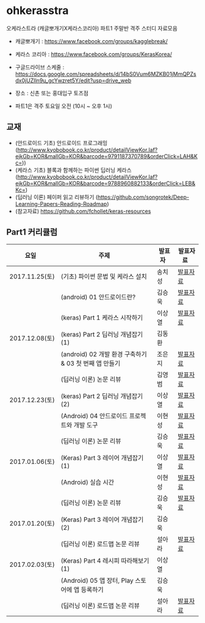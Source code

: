 # ohkerasstra

오케라스트라 (캐글뽀개기X케라스코리아) 파트1 주말반 격주 스터디 자료모음

* 캐글뽀개기 : https://www.facebook.com/groups/kagglebreak/
* 케라스 코리아 : https://www.facebook.com/groups/KerasKorea/

* 구글드라이브 스케줄 : https://docs.google.com/spreadsheets/d/14bS0Vum6MZKB01jMmQPZsdx0jUZIln9u_gcYwzret5Y/edit?usp=drive_web
* 장소 : 신촌 또는 홍대입구 토즈점
* 파트1은 격주 토요일 오전 (10시 ~ 오후 1시)

## 교재
* (안드로이드 기초) 안드로이드 프로그래밍 (http://www.kyobobook.co.kr/product/detailViewKor.laf?ejkGb=KOR&mallGb=KOR&barcode=9791187370789&orderClick=LAH&Kc=))
* (케라스 기초) 블록과 함께하는 파이썬 딥러닝 케라스 (http://www.kyobobook.co.kr/product/detailViewKor.laf?ejkGb=KOR&mallGb=KOR&barcode=9788960882133&orderClick=LEB&Kc=)
* (딥러닝 이론) 페이퍼 읽고 리뷰하기 (https://github.com/songrotek/Deep-Learning-Papers-Reading-Roadmap)
* (참고자료) https://github.com/fchollet/keras-resources


## Part1 커리큘럼
|요일   |주제   |발표자   |발표자료   |
|---|---|---|---|
|2017.11.25(토)|(기초) 파이썬 문법 및 케라스 설치 |송치성|[발표자료](https://github.com/KaggleBreak/ohkerasstra/blob/master/python/python_basic-master/python_tutorial_AtoP.ipynb)|
||(android) 01 안드로이드란?  |김승욱|[발표자료](https://github.com/KaggleBreak/ohkerasstra/blob/master/android/chap1/OKarastra_Android_ch01_%EA%B9%80%EC%8A%B9%EC%9A%B1_171125.pptx)|
||(keras) Part 1 케라스 시작하기 |이상열|[발표자료](https://github.com/KaggleBreak/ohkerasstra/blob/master/keras/01.start/01._keras%EC%8B%9C%EC%9E%91%ED%95%98%EA%B8%B0.ipynb)|
|2017.12.08(토)|(keras) Part 2 딥러닝 개념잡기 (1) |김동환||
||(android) 02 개발 환경 구축하기 & 03 첫 번째 앱 만들기  |조은지|[발표자료](https://github.com/KaggleBreak/ohkerasstra/blob/master/android/chap2/OKarastra_Android_ch02_%EC%A1%B0%EC%9D%80%EC%A7%80_171209.pptx)|
||(딥러닝 이론) 논문 리뷰 |김영범|[발표자료](https://github.com/KaggleBreak/ohkerasstra/blob/master/deeplearning/study2/NatureDeepReview.pdf)|
|2017.12.23(토)|(keras) Part 2 딥러닝 개념잡기 (2) |이상열|[발표자료](https://github.com/KaggleBreak/ohkerasstra/blob/master/keras/02.concept/02._keras%EA%B0%9C%EB%85%90%EC%9E%A1%EA%B8%B0.ipynb)|
||(Android) 04 안드로이드 프로젝트와 개발 도구   |이현성|[발표자료](https://github.com/KaggleBreak/ohkerasstra/blob/master/android/chap3/OKarastra_Android_ch03_%EC%9D%B4%ED%98%84%EC%84%B1_171223.pptx)|
||(딥러닝 이론) 논문 리뷰 |김승욱|[발표자료](https://github.com/KaggleBreak/ohkerasstra/blob/master/deeplearning/study4/OKarastra_thesis_2nd_%EA%B9%80%EC%8A%B9%EC%9A%B1_171223.pptx)|
|2017.01.06(토)|(Keras) Part 3 레이어 개념잡기 (1) |이상열|[발표자료](https://github.com/KaggleBreak/ohkerasstra/blob/master/keras/03.layer/03_%EB%A0%88%EC%9D%B4%EC%96%B4%EA%B0%9C%EB%85%90%EC%9E%A1%EA%B8%B0_1.ipynb)|
||(Android) 실습 시간   |이현성|[발표자료](https://github.com/KaggleBreak/ohkerasstra/blob/master/android/4_training/%EC%98%A4%EC%BC%80%EB%9D%BC%EC%8A%A4%ED%8A%B8%EB%9D%BC-%EC%95%88%EB%93%9C%EB%A1%9C%EC%9D%B4%EB%93%9C-%EC%8B%A4%EC%8A%B5.pptx)|
||(딥러닝 이론) 논문 리뷰 |김승욱|[발표자료](https://github.com/KaggleBreak/ohkerasstra/blob/master/deeplearning/study4/OKarastra_thesis_3rd_%EA%B9%80%EC%8A%B9%EC%9A%B1_180106.pptx)|
|2017.01.20(토)|(Keras) Part 3 레이어 개념잡기 (2) |김승욱||
||(딥러닝 이론) 로드맵 논문 리뷰 |설아라|[발표자료](https://github.com/KaggleBreak/ohkerasstra/tree/master/deeplearning/study5)|
|2017.02.03(토)|(Keras) Part 4 레시피 따라해보기 (1) |이상열||
||(Android) 05 앱 장터, Play 스토어에 앱 등록하기 |김승욱||
||(딥러닝 이론) 로드맵 논문 리뷰 |설아라|[발표자료](https://github.com/KaggleBreak/ohkerasstra/tree/master/deeplearning/study5)|

